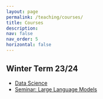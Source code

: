 ```yaml
---
layout: page
permalink: /teaching/courses/
title: Courses
description:
nav: false
nav_order: 5
horizontal: false
---
```


## Winter Term 23/24

- [Data Science](https://lsf.uni-rostock.de/qisserver/rds?state=verpublish&status=init&vmfile=no&publishid=156113&moduleCall=webInfo&publishConfFile=webInfo&publishSubDir=veranstaltung)
- [Seminar: Large Language Models](https://lsf.uni-rostock.de/qisserver/rds?state=verpublish&status=init&vmfile=no&publishid=158204&moduleCall=webInfo&publishConfFile=webInfo&publishSubDir=veranstaltung)

<!--
* 2023 (Summer): Explainable AI
* 2022 (Winter): [Data Science](https://lsf.uni-rostock.de/qisserver/rds?state=verpublish&status=init&vmfile=no&publishid=145874&moduleCall=webInfo&publishConfFile=webInfo&publishSubDir=veranstaltung)
-->
